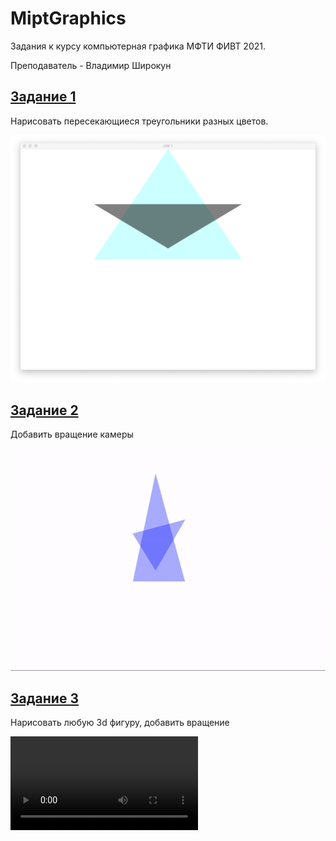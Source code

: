 # MiptGraphics

Задания к курсу компьютерная графика МФТИ ФИВТ 2021. 

Преподаватель - Владимир Широкун

## [Задание 1](Task1)
Нарисовать пересекающиеся треугольники разных цветов.

![результа](Task1/screen.png)


## [Задание 2](Task2)
Добавить вращение камеры

![результат](Task2/video.gif)

## [Задание 3](Task3)
Нарисовать любую 3d фигуру, добавить вращение

![результат](Task3/video.mov)
